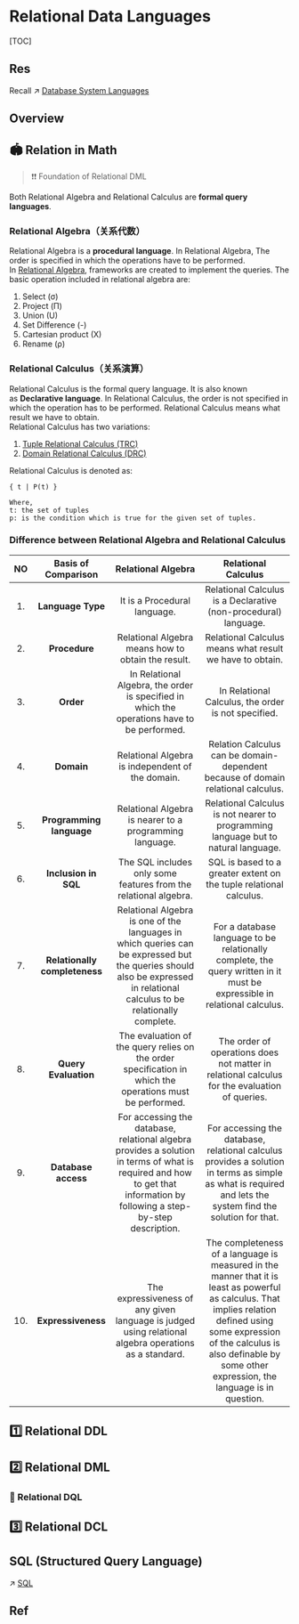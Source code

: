 # Relational Data Languages

[TOC]



## Res
Recall ↗ [Database System Languages](../📌%20Database%20System%20Basics/Database%20System%20Languages.md)



## Overview


## 🏟️ Relation in Math
> ❗❗ Foundation of Relational DML

Both Relational Algebra and Relational Calculus are **formal query languages**. 

### Relational Algebra（关系代数）
Relational Algebra is a **procedural language**. In Relational Algebra, The order is specified in which the operations have to be performed. In [Relational Algebra](https://www.geeksforgeeks.org/introduction-of-relational-algebra-in-dbms/), frameworks are created to implement the queries. The basic operation included in relational algebra are: 

1. Select (σ)
2. Project (Π)
3. Union (U)
4. Set Difference (-)
5. Cartesian product (X)
6. Rename (ρ) 


### Relational Calculus（关系演算）
Relational Calculus is the formal query language. It is also known as **Declarative language**. In Relational Calculus, the order is not specified in which the operation has to be performed. Relational Calculus means what result we have to obtain.   
Relational Calculus has two variations: 

1.  [Tuple Relational Calculus (TRC)](https://www.geeksforgeeks.org/dbms-tupple-relational-calculus/)
2.  [Domain Relational Calculus (DRC)](https://www.geeksforgeeks.org/dbms-domain-relational-calculus/)

Relational Calculus is denoted as:
```
{ t | P(t) }

Where,
t: the set of tuples
p: is the condition which is true for the given set of tuples.
```


### Difference between Relational Algebra and Relational Calculus
| NO |      Basis of Comparison      |                      Relational Algebra                      |                     Relational Calculus                      |
| :--: | :---------------------------: | :----------------------------------------------------------: | :----------------------------------------------------------: |
|  1.  |       **Language Type**       |                 It is a Procedural language.                 | Relational Calculus is a Declarative (non-procedural) language. |
|  2.  |         **Procedure**         |      Relational Algebra means how to obtain the result.      |   Relational Calculus means what result we have to obtain.   |
|  3.  |           **Order**           | In Relational Algebra, the order is specified in which the operations have to be performed. |     In Relational Calculus, the order is not specified.      |
|  4.  |          **Domain**           |       Relational Algebra is independent of the domain.       | Relation Calculus can be domain-dependent because of domain relational calculus. |
|  5.  |   **Programming language**    |   Relational Algebra is nearer to a programming language.    | Relational Calculus is not nearer to programming language but to natural language. |
|  6.  |     **Inclusion in SQL**      | The SQL includes only some features from the relational algebra. | SQL is based to a greater extent on the tuple relational calculus. |
|  7.  | **Relationally completeness** | Relational Algebra is one of the languages in which queries can be expressed but the queries should also be expressed in relational calculus to be relationally complete. | For a database language to be relationally complete, the query written in it must be expressible in relational calculus. |
|  8.  |     **Query Evaluation**      | The evaluation of the query relies on the order specification in which the operations must be performed. | The order of operations does not matter in relational calculus for the evaluation of queries. |
|  9.  |      **Database access**      | For accessing the database, relational algebra provides a solution in terms of what is required and how to get that information by following a step-by-step description. | For accessing the database, relational calculus provides a solution in terms as simple as what is required and lets the system find the solution for that. |
| 10.  |      **Expressiveness**       | The expressiveness of any given language is judged using relational algebra operations as a standard. | The completeness of a language is measured in the manner that it is least as powerful as calculus. That implies relation defined using some expression of the calculus is also definable by some other expression, the language is in question. |



## 1️⃣ Relational DDL


## 2️⃣ Relational DML
### 🦆 Relational DQL



## 3️⃣ Relational DCL



## SQL (Structured Query Language)
↗ [SQL](🩼%20SQL/SQL.md)



## Ref
[关系代数(Relational Algebra)概览]: https://blog.csdn.net/zsi386/article/details/79091307
[数据库复习9——关系代数和关系演算]: https://www.cnblogs.com/claireyuancy/p/7217371.html
